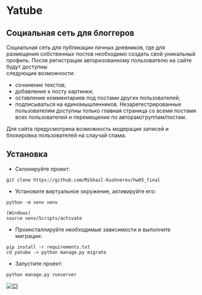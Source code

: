 # Yatube

## Социальная сеть для блоггеров

Cоциальная сеть для публикации личных дневников, где для размещения собственных постов необходимо создать свой уникальный профиль. После регистрации авторизованному пользователю на сайте будут доступны  
следующие возможности:
- сочинение текстов;
- добавление к посту картинки;
- оставление комментариев под постами других пользователей;
- подписываться на единомышленников.
Незарегестрированные пользователям доступны только главная страница со всеми постами всех пользователей и перемещение по авторам/группам/постам.

Для сайта предусмотрена возможность модерация записей и блокировка пользователей на слаучай спама.
## Установка
- Склонируйте проект:
```
git clone https://github.com/Mikhail-Kushnerev/hw05_final
```
- Установите виртуальное окружение, активируйте его:
```
python -m venv venv

(Windows)
source venv/Scripts/activate
```
- Проинсталлируйте необходимые зависимости и выполните миграции:
```
pip install -r requirements.txt
cd yatube -> python manage.py migrate
```
- Запустите проект:
```
python manage.py runserver
```
[![CI](https://github.com/yandex-praktikum/hw05_final/actions/workflows/python-app.yml/badge.svg?branch=master)](https://github.com/yandex-praktikum/hw05_final/actions/workflows/python-app.yml)
